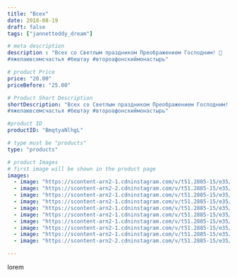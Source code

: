 ```yaml
---
title: "Всех"
date: 2018-08-19
draft: false
tags: ["jannetteddy_dream"]

# meta description
description : "Всех со Светлым праздником Преображением Господним! 🙏
#яжелаювсемсчастья #бештау #второафонскиймонастырь"

# product Price
price: "20.00"
priceBefore: "25.00"

# Product Short Description
shortDescription: "Всех со Светлым праздником Преображением Господним! 🙏
#яжелаювсемсчастья #бештау #второафонскиймонастырь"

#product ID
productID: "BmqtyaNlhgL"

# type must be "products"
type: "products"

# product Images
# first image will be shown in the product page
images:
  - image: "https://scontent-arn2-1.cdninstagram.com/v/t51.2885-15/e35/39813239_1898235247152793_8857737498101547008_n.jpg?_nc_ht=scontent-arn2-1.cdninstagram.com&_nc_cat=101&_nc_ohc=d-ui33iB69EAX9MvE19&se=7&tp=1&oh=52495c207e9c150fec20addd67e62f22&oe=605AE5CB&ig_cache_key=MTg0OTQ4MDIyMjExMjQ2ODA4NA%3D%3D.2"
  - image: "https://scontent-arn2-2.cdninstagram.com/v/t51.2885-15/e35/39044630_925942650939176_3634039663859073024_n.jpg?_nc_ht=scontent-arn2-2.cdninstagram.com&_nc_cat=108&_nc_ohc=NWgX-wPRp1cAX_lxl0t&se=7&tp=1&oh=e4427bdf384877f162883c5906698eb3&oe=605D1DC9&ig_cache_key=MTg0OTQ4MDM3OTAwNDU2ODcxMg%3D%3D.2"
  - image: "https://scontent-arn2-1.cdninstagram.com/v/t51.2885-15/e35/38682339_2114495188805150_7345541051471364096_n.jpg?_nc_ht=scontent-arn2-1.cdninstagram.com&_nc_cat=102&_nc_ohc=v_l3EU46VbYAX9WDW2R&se=7&tp=1&oh=569a5091a053cf36c99bbb2be2f6c6fd&oe=605D82D6&ig_cache_key=MTg0OTQ4MDMyMTA2NDM2NzM5NA%3D%3D.2"
  - image: "https://scontent-arn2-1.cdninstagram.com/v/t51.2885-15/e35/38735094_452733458469220_3326515495749812224_n.jpg?_nc_ht=scontent-arn2-1.cdninstagram.com&_nc_cat=104&_nc_ohc=dOooMaXt4X8AX8b1aLt&se=7&tp=1&oh=377d5af7b8cb8254be2ded0b8f446851&oe=605DB572&ig_cache_key=MTg0OTQ4MDMxODI4NzcyNzAzNw%3D%3D.2"
  - image: "https://scontent-arn2-1.cdninstagram.com/v/t51.2885-15/e35/38738850_474736333001404_859596902105088000_n.jpg?_nc_ht=scontent-arn2-1.cdninstagram.com&_nc_cat=104&_nc_ohc=T9Rhg5YwQsUAX_YglwD&se=7&tp=1&oh=df01ab1aac72b8ff00fd8fe5ca379881&oe=605CEA85&ig_cache_key=MTg0OTQ4MDM4MTMxOTY0Mjg4Mw%3D%3D.2"
  - image: "https://scontent-arn2-1.cdninstagram.com/v/t51.2885-15/e35/38790072_463617664140514_8897052580757110784_n.jpg?_nc_ht=scontent-arn2-1.cdninstagram.com&_nc_cat=110&_nc_ohc=WUnpSv2mD5oAX9y8ZHM&se=7&tp=1&oh=47d82e576c7791bb53d3c21031c115a7&oe=605BC5D0&ig_cache_key=MTg0OTQ4MDQ0MzEzNTM5MTAyMg%3D%3D.2"
  - image: "https://scontent-arn2-1.cdninstagram.com/v/t51.2885-15/e35/38925994_198916230816663_7451576041593634816_n.jpg?_nc_ht=scontent-arn2-1.cdninstagram.com&_nc_cat=103&_nc_ohc=3NpvN1abP8MAX8VP8mg&se=7&tp=1&oh=5a0ea8333b0688d68021248b5acff53c&oe=605C57C9&ig_cache_key=MTg0OTQ4MTAzNDk2ODQxNjc5MQ%3D%3D.2"
  - image: "https://scontent-arn2-1.cdninstagram.com/v/t51.2885-15/e35/38792567_453749715144611_3022602931280019456_n.jpg?_nc_ht=scontent-arn2-1.cdninstagram.com&_nc_cat=111&_nc_ohc=SGutKnV0YAsAX_LloaT&se=7&tp=1&oh=7de5b7066c3d12895c03206c6d9751f3&oe=605C6543&ig_cache_key=MTg0OTQ4MTEwMTg3NTk2NTE1MA%3D%3D.2"
  - image: "https://scontent-arn2-1.cdninstagram.com/v/t51.2885-15/e35/39328428_539567866471549_3700037922330771456_n.jpg?_nc_ht=scontent-arn2-1.cdninstagram.com&_nc_cat=101&_nc_ohc=eim5_RkOLAAAX-D4ZC2&se=7&tp=1&oh=60fdf3ffcbc42ce33f79483f40e0163b&oe=605CBC7F&ig_cache_key=MTg0OTQ4MTAzODM0MDYwNjcyMA%3D%3D.2"
  - image: "https://scontent-arn2-2.cdninstagram.com/v/t51.2885-15/e35/38702756_966814583506169_1979201928785035264_n.jpg?_nc_ht=scontent-arn2-2.cdninstagram.com&_nc_cat=105&_nc_ohc=FNvY3GkUTmIAX_iswzO&se=7&tp=1&oh=bdc0eb558b3c099434f19baf97c9c17b&oe=605D612E&ig_cache_key=MTg0OTQ4MTEyMzA5MDg4NDg1Nw%3D%3D.2"

---
```

lorem

